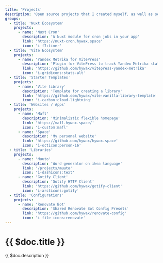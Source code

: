 ```yaml
---
title: 'Projects'
description: 'Open source projects that I created myself, as well as some that I contributed to.'
groups:
  - title: 'Nuxt Ecosystem'
    projects:
      - name: 'Nuxt Cron'
        description: 'A Nuxt module for cron jobs in your app'
        link: 'https://nuxt-cron.hywax.space'
        icon: 'i-f7:timer'
  - title: 'Vite Ecosystem'
    projects:
      - name: 'Yandex Metrika for VitePress'
        description: 'Plugin for VitePress to track Yandex Metrika statistics'
        link: 'https://github.com/hywax/vitepress-yandex-metrika'
        icon: 'i-gridicons:stats-alt'
  - title: 'Starter Templates'
    projects:
      - name: 'Vite library'
        description: 'Template for creating a library'
        link: 'https://github.com/hywax/vite-vanilla-library-template'
        icon: 'i-carbon:cloud-lightning'
  - title: 'Websites / Apps'
    projects:
      - name: 'Mafl'
        description: 'Minimalistic flexible homepage'
        link: 'https://mafl.hywax.space/'
        icon: 'i-custom:mafl'
      - name: 'Space'
        description: 'My personal website'
        link: 'https://github.com/hywax/hywax.space'
        icon: 'i-octicon:person-16'
  - title: 'Libraries'
    projects:
      - name: 'Muuto'
        description: 'Word generator on ikea language'
        link: '/projects/muuto'
        icon: 'i-dashicons:text'
      - name: 'Gotify Client'
        description: 'Gotify HTTP Client'
        link: 'https://github.com/hywax/gotify-client'
        icon: 'i-arcticons:gotify'
  - title: 'Configurations'
    projects:
      - name: 'Renovate Bot'
        description: 'Shared Renovate Bot Config Presets'
        link: 'https://github.com/hywax/renovate-config'
        icon: 'i-file-icons:renovate'
---
```


# {{ $doc.title }}

{{ $doc.description }}
